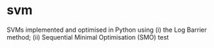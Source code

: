 # svm
SVMs implemented and optimised in Python using (i) the Log Barrier method; (ii) Sequential Minimal Optimisation (SMO)
test
